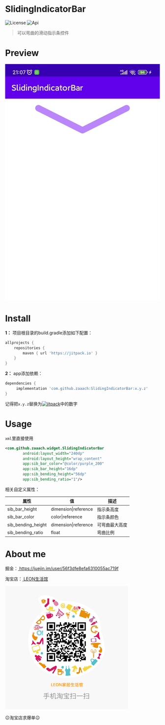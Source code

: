 # SlidingIndicatorBar
![License](https://img.shields.io/badge/License-Apache%202.0-blue.svg)
![Api](https://img.shields.io/badge/API-19%2B-brightgreen.svg?style=flat)

> 可以弯曲的滑动指示条控件

# Preview

![image](https://github.com/zaaach/SlidingIndicatorBar/raw/master/imgs/preview.jpg)

# Install

**1：** 项目根目录的build.gradle添加如下配置：

```groovy
allprojects {
	repositories {
		maven { url 'https://jitpack.io' }
	}
}
```

**2：** app添加依赖：

```groovy
dependencies {
	 implementation 'com.github.zaaach:SlidingIndicatorBar:x.y.z'
}
```

记得把`x.y.z`替换为[![jitpack](https://jitpack.io/v/zaaach/SlidingIndicatorBar.svg)](https://jitpack.io/#zaaach/CityPicker)中的数字

# Usage

`xml`里直接使用

```xml
<com.github.zaaach.widget.SlidingIndicatorBar
        android:layout_width="240dp"
        android:layout_height="wrap_content"
        app:sib_bar_color="@color/purple_200"
        app:sib_bar_height="16dp"
        app:sib_bending_height="56dp"
        app:sib_bending_ratio="1"/>
```

相关自定义属性：

| 属性               | 值                   | 描述           |
| ------------------ | -------------------- | -------------- |
| sib_bar_height     | dimension\|reference | 指示条高度     |
| sib_bar_color      | color\|reference     | 指示条颜色     |
| sib_bending_height | dimension\|reference | 可弯曲最大高度 |
| sib_bending_ratio  | float                | 弯曲比例       |



# About me

掘金：[ https://juejin.im/user/56f3dfe8efa6310055ac719f ](https://juejin.im/user/56f3dfe8efa6310055ac719f)

淘宝店：[ LEON生活馆]( https://shop238932691.taobao.com)

![LEON](https://raw.githubusercontent.com/zaaach/imgbed/master/arts/leon_shop_qrcode.png)

:wink:淘宝店求爆单:wink:
